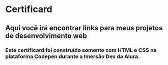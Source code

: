 # Certificard

## Aqui você irá encontrar links para meus projetos de desenvolvimento web

### Este certificard foi construído somente com HTML e CSS na plataforma Codepen durante a Imersão Dev da Alura.
